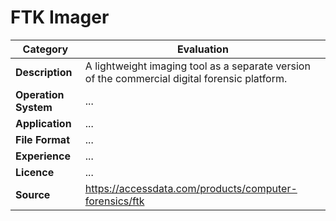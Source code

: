 # FTK Imager

| Category | Evaluation |
| --- | --- |
| **Description**  | A lightweight imaging tool as a separate version of the commercial digital forensic platform. |
| **Operation System**  | ... |
| **Application**  | ... |
| **File Format** | ... |
| **Experience** | ... |
| **Licence** | ... |
| **Source** | https://accessdata.com/products/computer-forensics/ftk |

